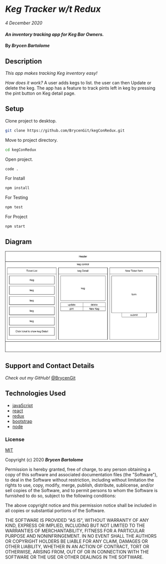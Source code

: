 # _Keg Tracker w/t Redux_

_4 December 2020_

#### _An inventory tracking app for Keg Bar Owners._

#### By _**Brycen Bartolome**_

## Description

_This app makes tracking Keg inventory easy!_

_How does it work?_
A user adds kegs to list. the user can then Update or delete the keg. The app has a feature to track pints left in keg by pressing the pint button on Keg detail page.

## Setup

Clone project to desktop.

```bash
git clone https://github.com/BrycenGit/kegConRedux.git
```

Move to project directory.

```bash
cd kegConRedux
```

Open project.

```bash
code .
```

For Install

```bash
npm install
```

For Testing

```bash
npm test
```

For Project

```bash
npm start
```

## Diagram

![Alt text](./Diagram.jpg?raw=true "Diagram")

## Support and Contact Details

_Check out my GitHub!_
[@BrycenGit](https://github.com/BrycenGit)

## Technologies Used

- [javaScript](https://developer.mozilla.org/en-US/docs/Web/JavaScript)
- [react](https://reactjs.org/docs/getting-started.html)
- [redux](https://redux.js.org/)
- [bootstrap](https://react-bootstrap.github.io/)
- [node](https://nodejs.org/en/docs/)

### License

[MIT](https://choosealicense.com/licenses/mit/)

Copyright (c) 2020 **_Brycen Bartolome_**

Permission is hereby granted, free of charge, to any person obtaining a copy of this software and associated documentation files (the "Software"), to deal in the Software without restriction, including without limitation the rights to use, copy, modify, merge, publish, distribute, sublicense, and/or sell copies of the Software, and to permit persons to whom the Software is furnished to do so, subject to the following conditions:

The above copyright notice and this permission notice shall be included in all copies or substantial portions of the Software.

THE SOFTWARE IS PROVIDED "AS IS", WITHOUT WARRANTY OF ANY KIND, EXPRESS OR IMPLIED, INCLUDING BUT NOT LIMITED TO THE WARRANTIES OF MERCHANTABILITY, FITNESS FOR A PARTICULAR PURPOSE AND NONINFRINGEMENT. IN NO EVENT SHALL THE AUTHORS OR COPYRIGHT HOLDERS BE LIABLE FOR ANY CLAIM, DAMAGES OR OTHER LIABILITY, WHETHER IN AN ACTION OF CONTRACT, TORT OR OTHERWISE, ARISING FROM, OUT OF OR IN CONNECTION WITH THE SOFTWARE OR THE USE OR OTHER DEALINGS IN THE SOFTWARE.

